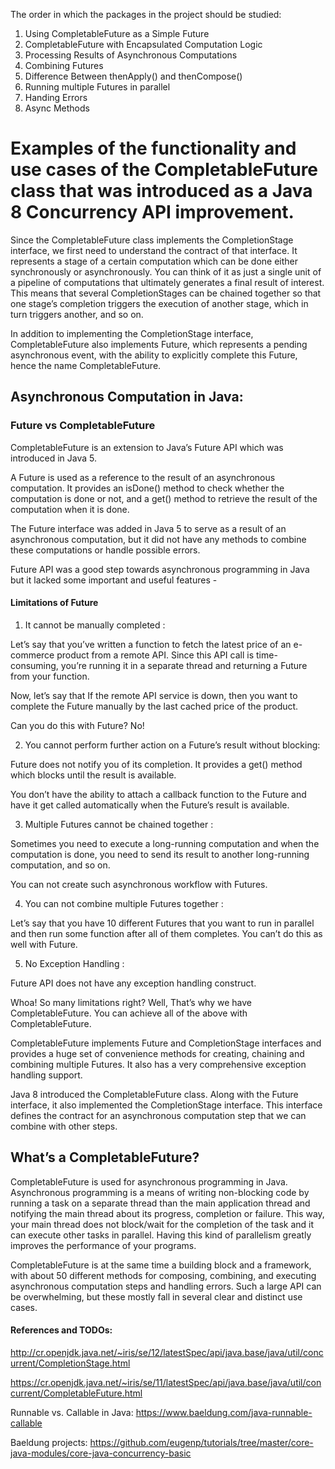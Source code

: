 The order in which the packages in the project should be studied:

1. Using CompletableFuture as a Simple Future 
1. CompletableFuture with Encapsulated Computation Logic
1. Processing Results of Asynchronous Computations
1. Combining Futures
1. Difference Between thenApply() and thenCompose()
1. Running multiple Futures in parallel
1. Handing Errors
1. Async Methods

# Examples of the functionality and use cases of the CompletableFuture class that was introduced as a Java 8 Concurrency API improvement.

Since the CompletableFuture class implements the CompletionStage interface, we first need to understand the contract of that interface. It represents a stage of a certain computation which can be done either synchronously or asynchronously. You can think of it as just a single unit of a pipeline of computations that ultimately generates a final result of interest. This means that several CompletionStages can be chained together so that one stage’s completion triggers the execution of another stage, which in turn triggers another, and so on.

In addition to implementing the CompletionStage interface, CompletableFuture also implements Future, which represents a pending asynchronous event, with the ability to explicitly complete this Future, hence the name CompletableFuture.

## Asynchronous Computation in Java:

### Future vs CompletableFuture

CompletableFuture is an extension to Java’s Future API which was introduced in Java 5.

A Future is used as a reference to the result of an asynchronous computation. It provides an isDone() method to check whether the computation is done or not, and a get() method to retrieve the result of the computation when it is done.

The Future interface was added in Java 5 to serve as a result of an asynchronous computation, but it did not have any methods to combine these computations or handle possible errors.

Future API was a good step towards asynchronous programming in Java but it lacked some important and useful features -

#### Limitations of Future

1. It cannot be manually completed :

Let’s say that you’ve written a function to fetch the latest price of an e-commerce product from a remote API. 
Since this API call is time-consuming, you’re running it in a separate thread and returning a Future from your function.

Now, let’s say that If the remote API service is down, then you want to complete the Future manually by the last cached price of the product.

Can you do this with Future? No!

2. You cannot perform further action on a Future’s result without blocking:

Future does not notify you of its completion. It provides a get() method which blocks until the result is available.

You don’t have the ability to attach a callback function to the Future and have it get called automatically when the Future’s result is available.

3. Multiple Futures cannot be chained together :

Sometimes you need to execute a long-running computation and when the computation is done, you need to send its result to another long-running computation, and so on.

You can not create such asynchronous workflow with Futures.

4. You can not combine multiple Futures together :

Let’s say that you have 10 different Futures that you want to run in parallel and then run some function after all of them completes. You can’t do this as well with Future.

5. No Exception Handling :

Future API does not have any exception handling construct.

Whoa! So many limitations right? Well, That’s why we have CompletableFuture. You can achieve all of the above with CompletableFuture.

CompletableFuture implements Future and CompletionStage interfaces and provides a huge set of convenience methods for creating, chaining and combining multiple Futures. It also has a very comprehensive exception handling support.

Java 8 introduced the CompletableFuture class. Along with the Future interface, it also implemented the CompletionStage interface. This interface defines the contract for an asynchronous computation step that we can combine with other steps.

## What’s a CompletableFuture?

CompletableFuture is used for asynchronous programming in Java. Asynchronous programming is a means of writing non-blocking code by running a task on a separate thread than the main application thread and notifying the main thread about its progress, completion or failure.
This way, your main thread does not block/wait for the completion of the task and it can execute other tasks in parallel.
Having this kind of parallelism greatly improves the performance of your programs.

CompletableFuture is at the same time a building block and a framework, with about 50 different methods for composing, combining, and executing asynchronous computation steps and handling errors.
Such a large API can be overwhelming, but these mostly fall in several clear and distinct use cases.

#### References and TODOs:

http://cr.openjdk.java.net/~iris/se/12/latestSpec/api/java.base/java/util/concurrent/CompletionStage.html

https://cr.openjdk.java.net/~iris/se/11/latestSpec/api/java.base/java/util/concurrent/CompletableFuture.html

Runnable vs. Callable in Java: 
https://www.baeldung.com/java-runnable-callable

Baeldung projects:
https://github.com/eugenp/tutorials/tree/master/core-java-modules/core-java-concurrency-basic
